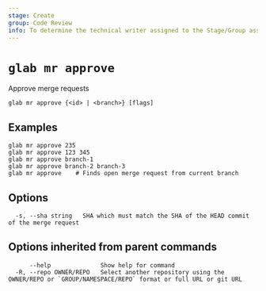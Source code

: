 ```yaml
---
stage: Create
group: Code Review
info: To determine the technical writer assigned to the Stage/Group associated with this page, see https://about.gitlab.com/handbook/product/ux/technical-writing/#assignments
---
```


<!--
This documentation is auto generated by a script.
Please do not edit this file directly, check cmd/gen-docs/docs.go.
-->

# `glab mr approve`

Approve merge requests

```plaintext
glab mr approve {<id> | <branch>} [flags]
```

## Examples

```plaintext
glab mr approve 235
glab mr approve 123 345
glab mr approve branch-1
glab mr approve branch-2 branch-3
glab mr approve    # Finds open merge request from current branch

```

## Options

```plaintext
  -s, --sha string   SHA which must match the SHA of the HEAD commit of the merge request
```

## Options inherited from parent commands

```plaintext
      --help              Show help for command
  -R, --repo OWNER/REPO   Select another repository using the OWNER/REPO or `GROUP/NAMESPACE/REPO` format or full URL or git URL
```
